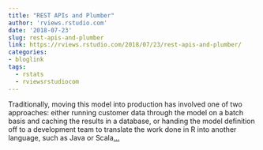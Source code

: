 ```yaml
---
title: "REST APIs and Plumber"
author: 'rviews.rstudio.com'
date: '2018-07-23'
slug: rest-apis-and-plumber
link: https://rviews.rstudio.com/2018/07/23/rest-apis-and-plumber/
categories:
- bloglink
tags:
  - rstats
  - rviewsrstudiocom
---
```


Traditionally, moving this model into production has involved one of two approaches: either running customer data through the model on a batch basis and caching the results in a database, or handing the model definition off to a development team to translate the work done in R into another language, such as Java or Scala[... <i class="fas fa-external-link-alt"></i>](https://rviews.rstudio.com/2018/07/23/rest-apis-and-plumber/)

